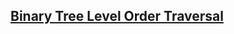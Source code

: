 ## [Binary Tree Level Order Traversal](https://leetcode.com/problems/binary-tree-level-order-traversal/)
